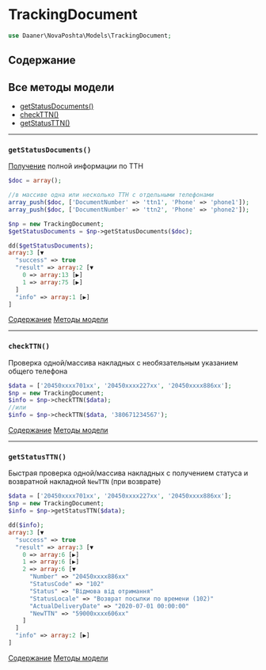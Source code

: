 # TrackingDocument

```php
use Daaner\NovaPoshta\Models\TrackingDocument;
```

## Содержание


## Все методы модели
- [getStatusDocuments()](#getStatusDocuments)
- [checkTTN()](#checkTTN)
- [getStatusTTN()](#getStatusTTN)

---

### `getStatusDocuments()`
[Получение](https://devcenter.novaposhta.ua/docs/services/556eef34a0fe4f02049c664e/operations/55702cbba0fe4f0cf4fc53ee) полной информации по ТТН
```php
$doc = array();

//в массиве одна или несколько ТТН с отдельными телефонами
array_push($doc, ['DocumentNumber' => 'ttn1', 'Phone' => 'phone1']);
array_push($doc, ['DocumentNumber' => 'ttn2', 'Phone' => 'phone2']);

$np = new TrackingDocument;
$getStatusDocuments = $np->getStatusDocuments($doc);

dd($getStatusDocuments);
array:3 [▼
  "success" => true
  "result" => array:2 [▼
    0 => array:13 [▶]
    1 => array:75 [▶]
  ]
  "info" => array:1 [▶]
]
```
[Содержание](#Содержание) [Методы модели](#Все-методы-модели)
***


### `checkTTN()`
Проверка одной/массива накладных с необязательным указанием общего телефона
```php
$data = ['20450xxxx701xx', '20450xxxx227xx', '20450xxxx886xx'];
$np = new TrackingDocument;
$info = $np->checkTTN($data);
//или
$info = $np->checkTTN($data, '380671234567');
```
[Содержание](#Содержание) [Методы модели](#Все-методы-модели)
***


### `getStatusTTN()`
Быстрая проверка одной/массива накладных с получением статуса и возвратной накладной `NewTTN` (при возврате)
```php
$data = ['20450xxxx701xx', '20450xxxx227xx', '20450xxxx886xx'];
$np = new TrackingDocument;
$info = $np->getStatusTTN($data);

dd($info);
array:3 [▼
  "success" => true
  "result" => array:3 [▼
    0 => array:6 [▶]
    1 => array:6 [▶]
    2 => array:6 [▼
      "Number" => "20450xxxx886xx"
      "StatusCode" => "102"
      "Status" => "Відмова від отримання"
      "StatusLocale" => "Возврат посылки по времени (102)"
      "ActualDeliveryDate" => "2020-07-01 00:00:00"
      "NewTTN" => "59000xxxx606xx"
    ]
  ]
  "info" => array:2 [▶]
]
```
[Содержание](#Содержание) [Методы модели](#Все-методы-модели)
